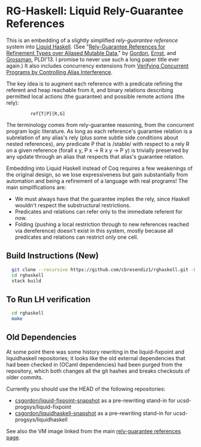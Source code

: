 RG-Haskell: Liquid Rely-Guarantee References
=============================================

This is an embedding of a slightly simplified *rely-guarantee reference* system into
[Liquid Haskell](https://github.com/ucsd-progsys/liquidhaskell/).
(See "[Rely-Guarantee References for Refinement Types over Aliased Mutable Data](http://dl.acm.org/citation.cfm?id=2462160),"
by [Gordon](http://homes.cs.washington.edu/~csgordon/), [Ernst](http://homes.cs.washington.edu/~mernst/), and [Grossman](http://homes.cs.washington.edu/~djg/), PLDI'13.  I promise to never use such a long paper
title ever again.)  It also includes concurrency extensions from [Verifying Concurrent Programs by
Controlling Alias Interference](https://dlib.lib.washington.edu/researchworks/handle/1773/26020).

The key idea is to augment each reference with a predicate refining
the referent and heap reachable from it, and binary relations describing permitted
local actions (the guarantee) and possible remote actions (the rely):

             ref{T|P}[R,G]

The terminology comes from rely-guarantee reasoning, from the concurrent program
logic literature.  As long as
each reference's guarantee relation is a subrelation of any alias's rely (plus some
subtle side conditions about nested references), any predicate P that is /stable/
with respect to a rely R on a given reference (forall x y, P x -> R x y -> P y)
is trivially preserved by any update through an alias that respects that alias's
guarantee relation.

Embedding into Liquid Haskell instead of Coq requires a few weakenings of the
original design, so we lose expressiveness but gain substantially from automation
and being a refinement of a language with real programs!  The main simplifications are:
 - We must always have that the guarantee implies the rely, since Haskell wouldn't
   respect the substructural restrictions.
 - Predicates and relations can refer only to the immediate referent for now.
 - Folding (pushing a local restriction through to new references reached via
   dereference) doesn't exist in this system, mostly because all predicates and
   relations can restrict only one cell.

Build Instructions (New)
-----------------------

```bash
  git clone --recursive https://github.com/cbresendiz1/rghaskell.git -b rghaskell-stack
  cd rghaskell
  stack build
```

To Run LH verification
----------------------
```bash
  cd rghaskell
  make
```

Old Dependencies
------------
At some point there was some history rewriting in the liquid-fixpoint and liquidhaskell
repositories; it looks like the old external dependencies that had been checked in (OCaml
dependencies) had been purged from the repository, which both changes all the git hashes and breaks
checkouts of older commits.

Currently you should use the HEAD of the following repositories:
- [csgordon/liquid-fixpoint-snapshot](https://github.com/csgordon/liquid-fixpoint-snapshot) as a
  pre-rewriting stand-in for ucsd-progsys/liquid-fixpoint
- [csgordon/liquidhaskell-snapshot](https://github.com/csgordon/liquidhaskell-snapshot) as a
  pre-rewriting stand-in for ucsd-progsys/liquidhaskell

See also the VM image linked from the main [rely-guarantee references
page](https://csgordon.github.io/rgref).
